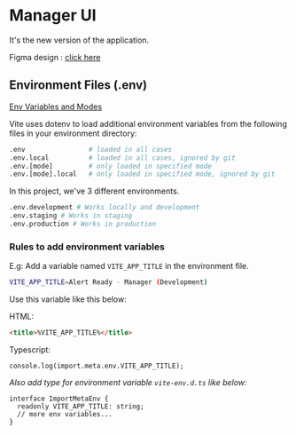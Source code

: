 # Manager UI

It's the new version of the application.

Figma design : [click here](<https://www.figma.com/proto/3Xk3Kl5HrjmDHNCL305uak/FIGMA-alert-ready-manager-(1)?node-id=1758-15403&starting-point-node-id=1758%3A15403&show-proto-sidebar=1>)

## Environment Files (.env)

[Env Variables and Modes](https://vite.dev/guide/env-and-mode)

Vite uses dotenv to load additional environment variables from the following files in your environment directory:

```bash
.env                # loaded in all cases
.env.local          # loaded in all cases, ignored by git
.env.[mode]         # only loaded in specified mode
.env.[mode].local   # only loaded in specified mode, ignored by git
```

In this project, we've 3 different environments.

```bash
.env.development # Works locally and development
.env.staging # Works in staging
.env.production # Works in production
```

### Rules to add environment variables

E.g: Add a variable named `VITE_APP_TITLE` in the environment file.

```bash
VITE_APP_TITLE=Alert Ready - Manager (Development)
```

Use this variable like this below:

HTML:

```html
<title>%VITE_APP_TITLE%</title>
```

Typescript:

```tsx
console.log(import.meta.env.VITE_APP_TITLE);
```

_Also add type for environment variable `vite-env.d.ts` like below:_

```tsx
interface ImportMetaEnv {
  readonly VITE_APP_TITLE: string;
  // more env variables...
}
```
